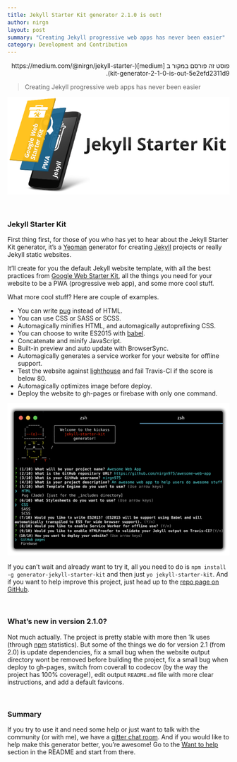 ```yaml
---
title: Jekyll Starter Kit generator 2.1.0 is out!
author: nirgn
layout: post
summary: "Creating Jekyll progressive web apps has never been easier"
category: Development and Contribution
---
```

<div style="direction: ltr;" markdown="1">
<div style="direction: rtl;" markdown="1">
פוסט זה פורסם במקור ב [medium](https://medium.com/@nirgn/jekyll-starter-kit-generator-2-1-0-is-out-5e2efd2311d9).
</div>

> Creating Jekyll progressive web apps has never been easier

<div style="text-align: center;">
  <img src="/images/posts/jekyll-starter-kit-generator-2.1.0-is-out/jekyll-starter-kit.png" alt="Jekyll Starter Kit">
</div>

<!--more-->

&nbsp;

### Jekyll Starter Kit

First thing first, for those of you who has yet to hear about the Jekyll Starter Kit generator, it’s a [Yeoman](http://yeoman.io/) generator for creating [Jekyll](https://jekyllrb.com/) projects or really Jekyll static websites.

It’ll create for you the default Jekyll website template, with all the best practices from [Google Web Starter Kit](https://github.com/google/web-starter-kit), all the things you need for your website to be a PWA (progressive web app), and some more cool stuff.

What more cool stuff? Here are couple of examples.

* You can write [pug](https://github.com/pugjs/pug) instead of HTML.
* You can use CSS or SASS or SCSS.
* Automagically minifies HTML, and automagically autoprefixing CSS.
* You can choose to write ES2015 with [babel](https://github.com/babel/babel).
* Concatenate and minify JavaScript.
* Built-in preview and auto update with BrowserSync.
* Automagically generates a service worker for your website for offline support.
* Test the website against [lighthouse](https://github.com/GoogleChrome/lighthouse) and fail Travis-CI if the score is below 80.
* Automagically optimizes image before deploy.
* Deploy the website to gh-pages or firebase with only one command.

<div style="text-align: center;">
  <img src="/images/posts/jekyll-starter-kit-generator-2.1.0-is-out/the-generator-in-action.png" alt="The generator in action">
</div>

If you can’t wait and already want to try it, all you need to do is `npm install -g generator-jekyll-starter-kit` and then just `yo jekyll-starter-kit`. And if you want to help improve this project, just head up to the [repo page on GitHub](https://github.com/nirgn975/generator-jekyll-starter-kit).

&nbsp;

### What’s new in version 2.1.0?

Not much actually. The project is pretty stable with more then 1k uses (through [npm](https://www.npmjs.com/) statistics). But some of the things we do for version 2.1 (from 2.0) is update dependencies, fix a small bug when the website output directory wont be removed before building the project, fix a small bug when deploy to gh-pages, switch from coverall to codecov (by the way the project has 100% coverage!), edit output `README.md` file with more clear instructions, and add a default favicons.

&nbsp;

### Summary

If you try to use it and need some help or just want to talk with the community (or with me), we have a [gitter chat room](https://gitter.im/jekyll_starter_kit/Lobby). And if you would like to help make this generator better, you’re awesome! Go to the [Want to help](https://github.com/nirgn975/generator-jekyll-starter-kit#want-to-help) section in the README and start from there.

</div>
